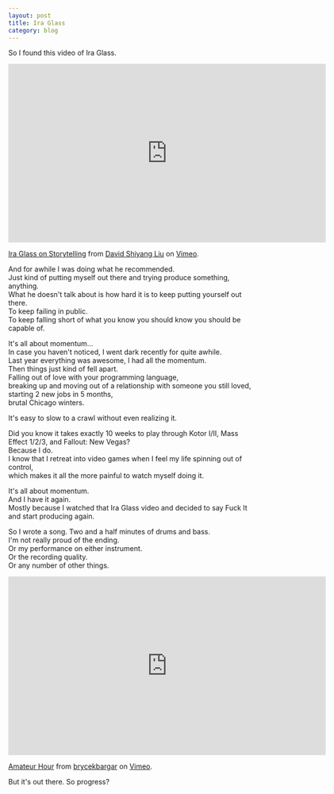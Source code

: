 ```yaml
---
layout: post
title: Ira Glass
category: blog
---
```


So I found this video of Ira Glass.

<iframe src="https://player.vimeo.com/video/24715531" width="640" height="360" frameborder="0" webkitallowfullscreen mozallowfullscreen allowfullscreen></iframe>
<p><a href="https://vimeo.com/24715531">Ira Glass on Storytelling</a> from <a href="https://vimeo.com/thedak">David Shiyang Liu</a> on <a href="https://vimeo.com">Vimeo</a>.</p>

<!--more-->

And for awhile I was doing what he recommended.  
Just kind of putting myself out there and trying produce something, anything.  
What he doesn't talk about is how hard it is to keep putting yourself out there.  
To keep failing in public.   
To keep falling short of what you know you should know you should be capable of.  

It's all about momentum...  
In case you haven't noticed, I went dark recently for quite awhile.  
Last year everything was awesome, I had all the momentum.  
Then things just kind of fell apart.  
Falling out of love with your programming language,  
breaking up and moving out of a relationship with someone you still loved,  
starting 2 new jobs in 5 months,   
brutal Chicago winters.  

It's easy to slow to a crawl without even realizing it.

Did you know it takes exactly 10 weeks to play through Kotor I/II, Mass Effect 1/2/3, and Fallout: New Vegas?  
Because I do.  
I know that I retreat into video games when I feel my life spinning out of control,  
which makes it all the more painful to watch myself doing it.  

It's all about momentum.  
And I have it again.  
Mostly because I watched that Ira Glass video and decided to say Fuck It and start producing again.  

So I wrote a song. Two and a half minutes of drums and bass.   
I'm not really proud of the ending.  
Or my performance on either instrument.  
Or the recording quality.  
Or any number of other things.  

<iframe src="https://player.vimeo.com/video/160555969" width="640" height="360" frameborder="0" webkitallowfullscreen mozallowfullscreen allowfullscreen></iframe>
<p><a href="https://vimeo.com/160555969">Amateur Hour</a> from <a href="https://vimeo.com/brycekbargar">brycekbargar</a> on <a href="https://vimeo.com">Vimeo</a>.</p>

But it's out there. So progress?

